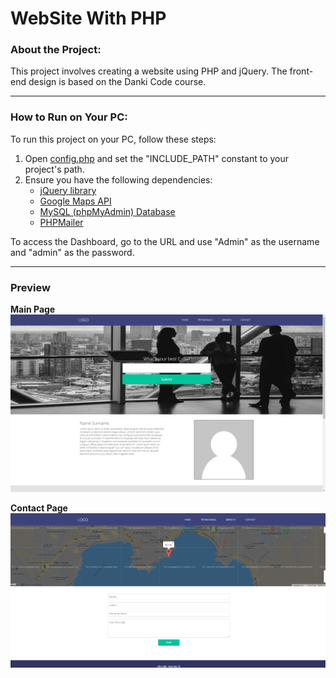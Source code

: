 # WebSite With PHP

### About the Project:
This project involves creating a website using PHP and jQuery. The front-end design is based on the Danki Code course.

<hr>

### How to Run on Your PC:
To run this project on your PC, follow these steps:
1. Open [config.php](https://github.com/Gabriel-Spinola/Website-PHP/blob/main/App/config.php) and set the "INCLUDE_PATH" constant to your project's path.
2. Ensure you have the following dependencies:
   - [jQuery library](https://jquery.com/)
   - [Google Maps API](https://maps.googleapis.com/maps/api/js?v=3.exp&key=YOUR_API_KEY)
   - [MySQL (phpMyAdmin) Database](https://github.com/Gabriel-Spinola/Website-PHP/blob/main/DataBase/tb_phpwebproject.sql)
   - [PHPMailer](https://github.com/PHPMailer/PHPMailer)

To access the Dashboard, go to the URL and use "Admin" as the username and "admin" as the password.

<hr>

### Preview

**Main Page**
![Main Page Preview](https://github.com/Gabriel-Spinola/Website-PHP/blob/main/App/images/print%20main.png)

**Contact Page**
![Contact Page Preview](https://github.com/Gabriel-Spinola/Website-PHP/blob/main/App/images/print%20contact.png)

